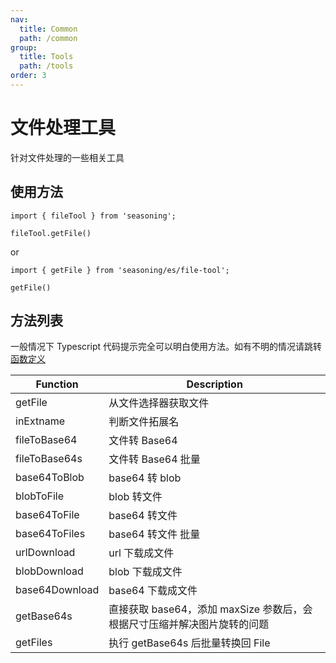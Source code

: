 ```yaml
---
nav:
  title: Common
  path: /common
group:
  title: Tools
  path: /tools
order: 3
---
```


# 文件处理工具

针对文件处理的一些相关工具

## 使用方法

```
import { fileTool } from 'seasoning';

fileTool.getFile()
```

or

```
import { getFile } from 'seasoning/es/file-tool';

getFile()
```

## 方法列表

一般情况下 Typescript 代码提示完全可以明白使用方法。如有不明的情况请跳转[函数定义](https://github.com/dyb881/seasoning/blob/master/src/file-tool/index.ts)

| Function       | Description                                                              |
| -------------- | ------------------------------------------------------------------------ |
| getFile        | 从文件选择器获取文件                                                     |
| inExtname      | 判断文件拓展名                                                           |
| fileToBase64   | 文件转 Base64                                                            |
| fileToBase64s  | 文件转 Base64 批量                                                       |
| base64ToBlob   | base64 转 blob                                                           |
| blobToFile     | blob 转文件                                                              |
| base64ToFile   | base64 转文件                                                            |
| base64ToFiles  | base64 转文件 批量                                                       |
| urlDownload    | url 下载成文件                                                           |
| blobDownload   | blob 下载成文件                                                          |
| base64Download | base64 下载成文件                                                        |
| getBase64s     | 直接获取 base64，添加 maxSize 参数后，会根据尺寸压缩并解决图片旋转的问题 |
| getFiles       | 执行 getBase64s 后批量转换回 File                                        |
